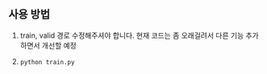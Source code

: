 ## 사용 방법

1. train, valid 경로 수정해주셔야 합니다. 현재 코드는 좀 오래걸려서 다른 기능 추가하면서 개선할 예정

2. ```python
   python train.py
   ```